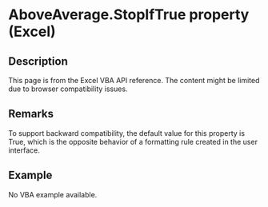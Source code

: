 # AboveAverage.StopIfTrue property (Excel)

## Description
This page is from the Excel VBA API reference. The content might be limited due to browser compatibility issues.

## Remarks
To support backward compatibility, the default value for this property is True, which is the opposite behavior of a formatting rule created in the user interface.

## Example
No VBA example available.
